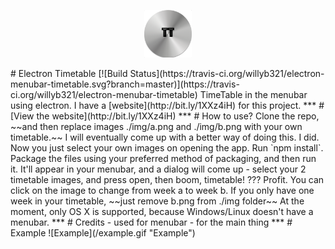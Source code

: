 <p align="center">
  <img src="./TTIcon.png" width=15% height=15%/>
</p>
# Electron Timetable [![Build Status](https://travis-ci.org/willyb321/electron-menubar-timetable.svg?branch=master)](https://travis-ci.org/willyb321/electron-menubar-timetable)
TimeTable in the menubar using electron. I have a [website](http://bit.ly/1XXz4iH) for this project.
***  
# [View the website](http://bit.ly/1XXz4iH)  
***
# How to use?  
Clone the repo, ~~and then replace images ./img/a.png and ./img/b.png with your own timetable.~~ I will eventually come up with a better way of doing this. I did. Now you just select your own images on opening the app.    
Run `npm install`.  
Package the files using your preferred method of packaging, and then run it. It'll appear in your menubar, and a dialog will come up - select your 2 timetable images, and press open, then boom, timetable!    
???  
Profit.  
You can click on the image to change from week a to week b. If you only have one week in your timetable, ~~just remove b.png from ./img folder~~  
At the moment, only OS X is supported, because Windows/Linux doesn't have a menubar.
***
# Credits
<https://github.com/maxogden/menubar> - used for menubar  
<https://electron.atom.io> - for the main thing
***
# Example
![Example](/example.gif "Example")





